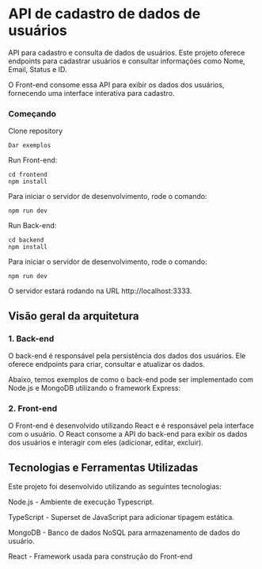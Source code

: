 # API de cadastro de dados de usuários

API para cadastro e consulta de dados de usuários. Este projeto oferece endpoints para cadastrar usuários e consultar informações como Nome, Email, Status e ID.

O Front-end consome essa API para exibir os dados dos usuários, fornecendo uma interface interativa para cadastro.


###  Começando


Clone repository
```
Dar exemplos
```

Run Front-end:

```
cd frontend
npm install
```
Para iniciar o servidor de desenvolvimento, rode o comando:
```
npm run dev
```
Run Back-end:

```
cd backend
npm install
```
Para iniciar o servidor de desenvolvimento, rode o comando:
```
npm run dev
```
O servidor estará rodando na URL http://localhost:3333.


##  Visão geral da arquitetura

### 1. Back-end
O back-end é responsável pela persistência dos dados dos usuários. Ele oferece endpoints para criar, consultar e atualizar os dados.

Abaixo, temos exemplos de como o back-end pode ser implementado com Node.js e MongoDB utilizando o framework Express:

###  2. Front-end
O Front-end é desenvolvido utilizando React e é responsável pela interface com o usuário. O React consome a API do back-end para exibir os dados dos usuários e interagir com eles (adicionar, editar, excluir).

## Tecnologias e Ferramentas Utilizadas
Este projeto foi desenvolvido utilizando as seguintes tecnologias:

Node.js - Ambiente de execução Typescript.

TypeScript - Superset de JavaScript para adicionar tipagem estática.

MongoDB - Banco de dados NoSQL para armazenamento de dados do usuário.

React - Framework usada para construção do Front-end 
